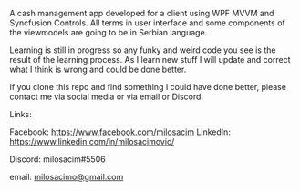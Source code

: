 A cash management app developed for a client using WPF MVVM and Syncfusion Controls.
All terms in user interface and some components of the viewmodels are going to be in Serbian language.

Learning is still in progress so any funky and weird code you see is the result of the learning process. 
As I learn new stuff I will update and correct what I think is wrong and could be done better.

If you clone this repo and find something I could have done better, please contact me via social media or via email or Discord.

Links:

Facebook: https://www.facebook.com/milosacim
LinkedIn: https://www.linkedin.com/in/milosacimovic/

Discord: milosacim#5506

email: milosacimo@gmail.com

